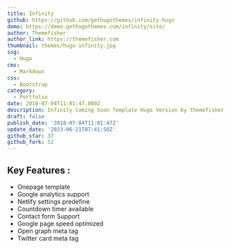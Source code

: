 ```yaml
---
title: Infinity
github: https://github.com/gethugothemes/infinity-hugo
demo: https://demo.gethugothemes.com/infinity/site/
author: Themefisher
author_link: https://themefisher.com
thumbnail: themes/hugo-infinity.jpg
ssg:
  - Hugo
cms:
  - Markdown
css:
  - Bootstrap
category:
  - Portfolio
date: 2018-07-04T11:01:47.000Z
description: Infinity Coming Soon Template Hugo Version by themefisher
draft: false
publish_date: '2018-07-04T11:01:47Z'
update_date: '2023-06-21T07:41:50Z'
github_star: 37
github_fork: 52
---
```


## Key Features :

- Onepage template
- Google analytics support
- Netlify settings predefine
- Countdown timer available
- Contact form Support
- Google page speed optimized
- Open graph meta tag
- Twitter card meta tag
